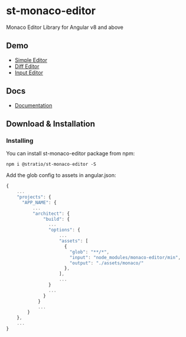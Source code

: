 st-monaco-editor
===========================
Monaco Editor Library for Angular v8 and above

## Demo
* [Simple Editor](https://stratio.github.io/st-monaco-editor/demo/index.html#/)
* [Diff Editor](https://stratio.github.io/st-monaco-editor/demo/index.html#/diff-editor)
* [Input Editor](https://stratio.github.io/st-monaco-editor/demo/index.html#/input-editor)

## Docs
* [Documentation](https://stratio.github.io/st-monaco-editor/index.html)

## Download & Installation
### Installing

You can install st-monaco-editor package from npm:

```
npm i @stratio/st-monaco-editor -S
```

Add the glob config to assets in angular.json:
```typescript
{
    ...
    "projects": {
      "APP_NAME": {
          ...
          "architect": {
              "build": {
                ...
                "options": {
                    ...
                    "assets": [
                      { 
                        "glob": "**/*", 
                        "input": "node_modules/monaco-editor/min", 
                        "output": "./assets/monaco/" 
                      },
                    ],
                    ...
                }
                ...
              }
            }
            ...
        }
    },
    ...
}
 ```
